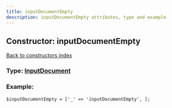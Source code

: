 ```yaml
---
title: inputDocumentEmpty
description: inputDocumentEmpty attributes, type and example
---
```

## Constructor: inputDocumentEmpty  
[Back to constructors index](index.md)






### Type: [InputDocument](../types/InputDocument.md)


### Example:

```
$inputDocumentEmpty = ['_' => 'inputDocumentEmpty', ];
```